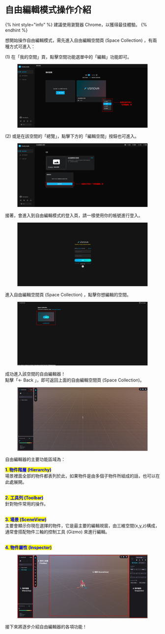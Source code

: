 # 自由編輯模式操作介紹

{% hint style="info" %}
建議使用瀏覽器 Chrome，以獲得最佳體驗。
{% endhint %}

想開始操作自由編輯模式，需先進入自由編輯空間頁 (Space Collection) ，有兩種方式可進入：

(1) 在「我的空間」頁，點擊空間功能選單中的「編輯」功能即可。

<figure><img src="../.gitbook/assets/Frame 86.png" alt=""><figcaption></figcaption></figure>

(2) 或是在該空間的「總覽」，點擊下方的「編輯空間」按鈕也可進入。

<figure><img src="../.gitbook/assets/Frame 85.png" alt=""><figcaption></figcaption></figure>



接著，會進入到自由編輯模式的登入頁，請一樣使用你的帳號進行登入。

<figure><img src="../.gitbook/assets/Frame 87.png" alt=""><figcaption></figcaption></figure>



進入自由編輯空間頁 (Space Collection) ，點擊你想編輯的空間。

<figure><img src="../.gitbook/assets/Frame 88 (1).png" alt=""><figcaption></figcaption></figure>



成功進入該空間的自由編輯器！\
點擊「← Back 」，即可返回上面的自由編輯空間頁 (Space Collection)。

<figure><img src="../.gitbook/assets/Frame 89 (1).png" alt=""><figcaption></figcaption></figure>



自由編輯器的主要功能區域為：

<mark style="color:blue;">**1. 物件階層 (Hierarchy)**</mark>\
場景裡面全部的物件都表列於此，如果物件是由多個子物件所組成的話，也可以在此處展開。

\
<mark style="color:blue;">**2. 工具列 (Toolbar)**</mark>\
針對物件常用的操作。

\
<mark style="color:blue;">**3. 場景 (SceneView)**</mark>\
主要會顯示你現在選擇的物件，它是最主要的編輯視窗，由三維空間(x,y,z)構成，通常會搭配物件三軸的控制工具 (Gizmo) 來進行編輯。

\
<mark style="color:blue;">**4. 物件屬性 (Inspector)**</mark>



<figure><img src="../.gitbook/assets/Frame 90 (4).png" alt=""><figcaption></figcaption></figure>



接下來將逐步介紹自由編輯器的各項功能！
